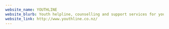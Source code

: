 ```yaml
---
website_name: YOUTHLINE
website_blurb: Youth helpline, counselling and support services for young people and their families.
website_link: http://www.youthline.co.nz/
---
```

